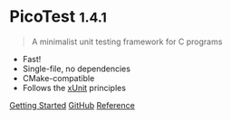 # PicoTest <small>1.4.1</small>

> A minimalist unit testing framework for C programs

- Fast!
- Single-file, no dependencies
- CMake-compatible
- Follows the [xUnit](https://en.wikipedia.org/wiki/XUnit) principles

[Getting Started](#installation)
[GitHub](https://github.com/fredericbonnet/picotest)
[Reference](reference ":ignore :target=_self")
